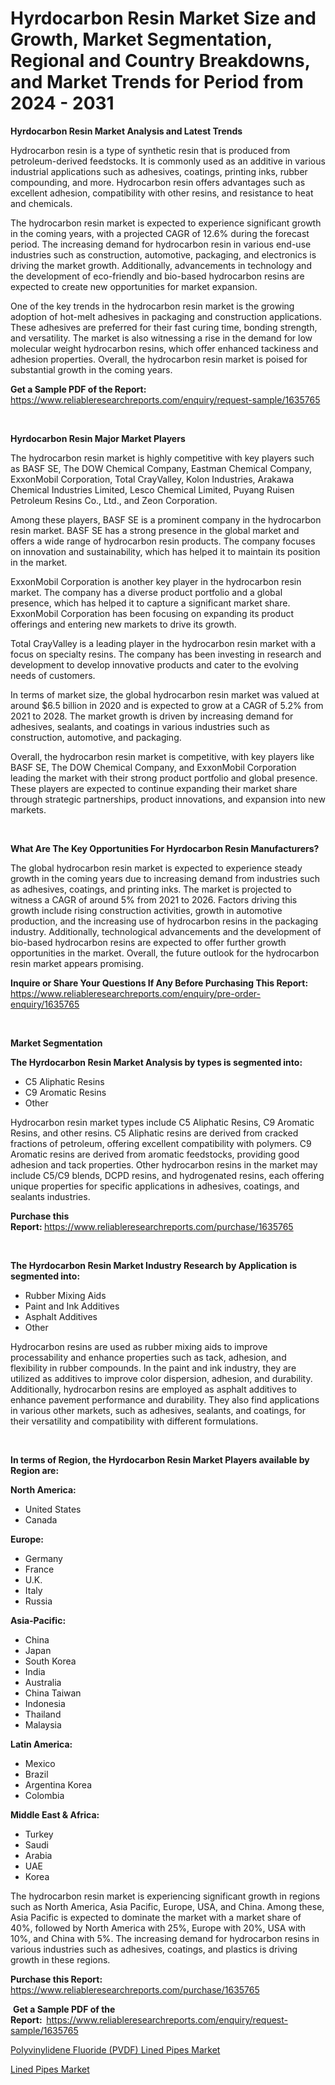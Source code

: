 <p><h1>Hyrdocarbon Resin Market Size and Growth, Market Segmentation, Regional and Country Breakdowns, and Market Trends for Period from 2024 -  2031</h1></p><p><strong>Hyrdocarbon Resin Market Analysis and Latest Trends</strong></p>
<p><p>Hydrocarbon resin is a type of synthetic resin that is produced from petroleum-derived feedstocks. It is commonly used as an additive in various industrial applications such as adhesives, coatings, printing inks, rubber compounding, and more. Hydrocarbon resin offers advantages such as excellent adhesion, compatibility with other resins, and resistance to heat and chemicals.</p><p>The hydrocarbon resin market is expected to experience significant growth in the coming years, with a projected CAGR of 12.6% during the forecast period. The increasing demand for hydrocarbon resin in various end-use industries such as construction, automotive, packaging, and electronics is driving the market growth. Additionally, advancements in technology and the development of eco-friendly and bio-based hydrocarbon resins are expected to create new opportunities for market expansion.</p><p>One of the key trends in the hydrocarbon resin market is the growing adoption of hot-melt adhesives in packaging and construction applications. These adhesives are preferred for their fast curing time, bonding strength, and versatility. The market is also witnessing a rise in the demand for low molecular weight hydrocarbon resins, which offer enhanced tackiness and adhesion properties. Overall, the hydrocarbon resin market is poised for substantial growth in the coming years.</p></p>
<p><strong>Get a Sample PDF of the Report:&nbsp;</strong> <a href="https://www.reliableresearchreports.com/enquiry/request-sample/1635765">https://www.reliableresearchreports.com/enquiry/request-sample/1635765</a></p>
<p>&nbsp;</p>
<p><strong>Hyrdocarbon Resin Major Market Players</strong></p>
<p><p>The hydrocarbon resin market is highly competitive with key players such as BASF SE, The DOW Chemical Company, Eastman Chemical Company, ExxonMobil Corporation, Total CrayValley, Kolon Industries, Arakawa Chemical Industries Limited, Lesco Chemical Limited, Puyang Ruisen Petroleum Resins Co., Ltd., and Zeon Corporation.</p><p>Among these players, BASF SE is a prominent company in the hydrocarbon resin market. BASF SE has a strong presence in the global market and offers a wide range of hydrocarbon resin products. The company focuses on innovation and sustainability, which has helped it to maintain its position in the market.</p><p>ExxonMobil Corporation is another key player in the hydrocarbon resin market. The company has a diverse product portfolio and a global presence, which has helped it to capture a significant market share. ExxonMobil Corporation has been focusing on expanding its product offerings and entering new markets to drive its growth.</p><p>Total CrayValley is a leading player in the hydrocarbon resin market with a focus on specialty resins. The company has been investing in research and development to develop innovative products and cater to the evolving needs of customers.</p><p>In terms of market size, the global hydrocarbon resin market was valued at around $6.5 billion in 2020 and is expected to grow at a CAGR of 5.2% from 2021 to 2028. The market growth is driven by increasing demand for adhesives, sealants, and coatings in various industries such as construction, automotive, and packaging.</p><p>Overall, the hydrocarbon resin market is competitive, with key players like BASF SE, The DOW Chemical Company, and ExxonMobil Corporation leading the market with their strong product portfolio and global presence. These players are expected to continue expanding their market share through strategic partnerships, product innovations, and expansion into new markets.</p></p>
<p>&nbsp;</p>
<p><strong>What Are The Key Opportunities For Hyrdocarbon Resin Manufacturers?</strong></p>
<p><p>The global hydrocarbon resin market is expected to experience steady growth in the coming years due to increasing demand from industries such as adhesives, coatings, and printing inks. The market is projected to witness a CAGR of around 5% from 2021 to 2026. Factors driving this growth include rising construction activities, growth in automotive production, and the increasing use of hydrocarbon resins in the packaging industry. Additionally, technological advancements and the development of bio-based hydrocarbon resins are expected to offer further growth opportunities in the market. Overall, the future outlook for the hydrocarbon resin market appears promising.</p></p>
<p><strong>Inquire or Share Your Questions If Any Before Purchasing This Report:</strong> <a href="https://www.reliableresearchreports.com/enquiry/pre-order-enquiry/1635765">https://www.reliableresearchreports.com/enquiry/pre-order-enquiry/1635765</a></p>
<p>&nbsp;</p>
<p><strong>Market Segmentation</strong></p>
<p><strong>The Hyrdocarbon Resin Market Analysis by types is segmented into:</strong></p>
<p><ul><li>C5 Aliphatic Resins</li><li>C9 Aromatic Resins</li><li>Other</li></ul></p>
<p><p>Hydrocarbon resin market types include C5 Aliphatic Resins, C9 Aromatic Resins, and other resins. C5 Aliphatic resins are derived from cracked fractions of petroleum, offering excellent compatibility with polymers. C9 Aromatic resins are derived from aromatic feedstocks, providing good adhesion and tack properties. Other hydrocarbon resins in the market may include C5/C9 blends, DCPD resins, and hydrogenated resins, each offering unique properties for specific applications in adhesives, coatings, and sealants industries.</p></p>
<p><strong>Purchase this Report:&nbsp;</strong><a href="https://www.reliableresearchreports.com/purchase/1635765">https://www.reliableresearchreports.com/purchase/1635765</a></p>
<p>&nbsp;</p>
<p><strong>The Hyrdocarbon Resin Market Industry Research by Application is segmented into:</strong></p>
<p><ul><li>Rubber Mixing Aids</li><li>Paint and Ink Additives</li><li>Asphalt Additives</li><li>Other</li></ul></p>
<p><p>Hydrocarbon resins are used as rubber mixing aids to improve processability and enhance properties such as tack, adhesion, and flexibility in rubber compounds. In the paint and ink industry, they are utilized as additives to improve color dispersion, adhesion, and durability. Additionally, hydrocarbon resins are employed as asphalt additives to enhance pavement performance and durability. They also find applications in various other markets, such as adhesives, sealants, and coatings, for their versatility and compatibility with different formulations.</p></p>
<p>&nbsp;</p>
<p><strong>In terms of Region, the Hyrdocarbon Resin Market Players available by Region are:</strong></p>
<p>
    <p> <strong> North America: </strong>
        <ul>
            <li>United States</li>
            <li>Canada</li>
        </ul>
        </p> 
    <p> <strong> Europe: </strong>
        <ul>
            <li>Germany</li>
            <li>France</li>
            <li>U.K.</li>
            <li>Italy</li>
            <li>Russia</li>
        </ul>
        </p> 
    <p> <strong> Asia-Pacific: </strong>
        <ul>
            <li>China</li>
            <li>Japan</li>
            <li>South Korea</li>
            <li>India</li>
            <li>Australia</li>
            <li>China Taiwan</li>
            <li>Indonesia</li>
            <li>Thailand</li>
            <li>Malaysia</li>
        </ul>
        </p> 
    <p> <strong> Latin America: </strong>
        <ul>
            <li>Mexico</li>
            <li>Brazil</li>
            <li>Argentina Korea</li>
            <li>Colombia</li>
        </ul>
        </p> 
    <p> <strong> Middle East & Africa: </strong>
        <ul>
            <li>Turkey</li>
            <li>Saudi</li>
            <li>Arabia</li>
            <li>UAE</li>
            <li>Korea</li>
        </ul>
    </p>
    </p>
<p><p>The hydrocarbon resin market is experiencing significant growth in regions such as North America, Asia Pacific, Europe, USA, and China. Among these, Asia Pacific is expected to dominate the market with a market share of 40%, followed by North America with 25%, Europe with 20%, USA with 10%, and China with 5%. The increasing demand for hydrocarbon resins in various industries such as adhesives, coatings, and plastics is driving growth in these regions.</p></p>
<p><strong>Purchase this Report: </strong><a href="https://www.reliableresearchreports.com/purchase/1635765">https://www.reliableresearchreports.com/purchase/1635765</a></p>
<p>&nbsp;<strong>Get a Sample PDF of the Report:&nbsp;&nbsp;</strong><a href="https://www.reliableresearchreports.com/enquiry/request-sample/1635765">https://www.reliableresearchreports.com/enquiry/request-sample/1635765</a></p>
<p><strong></strong></p>
<p><p><a href="https://issuu.com/reportprime-2/docs/polyvinylidene-fluoride-pvdf-lined-pipes-market-si">Polyvinylidene Fluoride (PVDF) Lined Pipes Market</a></p><p><a href="https://issuu.com/reportprime-2/docs/lined-pipes-market-size-2030.pptx">Lined Pipes Market</a></p></p>